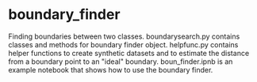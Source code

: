 # boundary_finder
Finding boundaries between two classes.
boundarysearch.py  contains classes  and methods for boundary finder object.
helpfunc.py contains helper functions to create synthetic datasets and to estimate the distance from a boundary point to an "ideal" boundary.
boun_finder.ipnb is an example notebook that shows how to use the boundary finder.



